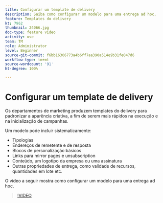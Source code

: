 ```yaml
---
title: Configurar um template de delivery
description: Saiba como configurar um modelo para uma entrega ad hoc.
feature: Templates do delivery
kt: 7962
thumbnail: 24066.jpg
doc-type: feature video
activity: use
team: TM
role: Administrator
level: Beginner
source-git-commit: f6bb16306773a4b6ff7aa390a514e9b31fe047d6
workflow-type: tm+mt
source-wordcount: '91'
ht-degree: 100%

---
```



# Configurar um template de delivery

Os departamentos de marketing produzem templates do delivery para padronizar a aparência criativa, a fim de serem mais rápidos na execução e na inicialização de campanhas.

Um modelo pode incluir sistematicamente:

* Tipologias
* Endereços de remetente e de resposta
* Blocos de personalização básicos
* Links para mirror pages e unsubscription
* Conteúdo, um logotipo da empresa ou uma assinatura
* Outras propriedades de entrega, como validade de recursos, quantidades em lote etc.

O vídeo a seguir mostra como configurar um modelo para uma entrega ad hoc.

>[!VIDEO](https://video.tv.adobe.com/v/24066?quality=12)

